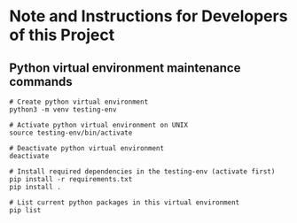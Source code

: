 # Note and Instructions for Developers of this Project

## Python virtual environment maintenance commands
```
# Create python virtual environment
python3 -m venv testing-env
```
```
# Activate python virtual environment on UNIX
source testing-env/bin/activate
```
```
# Deactivate python virtual environment
deactivate
```
```
# Install required dependencies in the testing-env (activate first)
pip install -r requirements.txt
pip install .
```
```
# List current python packages in this virtual environment
pip list
```
